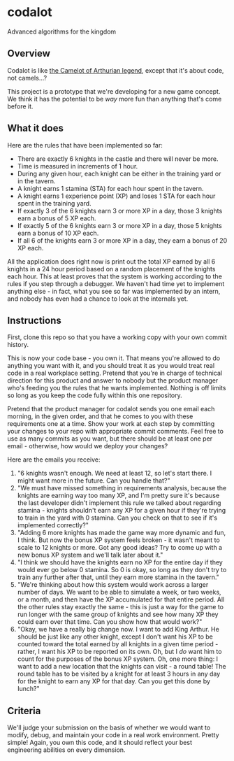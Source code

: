 codalot
=======

Advanced algorithms for the kingdom

## Overview

Codalot is like [the Camelot of Arthurian legend](http://en.wikipedia.org/wiki/Camelot), except that it's about code, not camels...?

This project is a prototype that we're developing for a new game concept.  We think it has the potential to be *way* more fun than anything that's come before it.

## What it does

Here are the rules that have been implemented so far:

- There are exactly 6 knights in the castle and there will never be more.
- Time is measured in increments of 1 hour.
- During any given hour, each knight can be either in the training yard or in the tavern.
- A knight earns 1 stamina (STA) for each hour spent in the tavern.
- A knight earns 1 experience point (XP) and loses 1 STA for each hour spent in the training yard.
- If exactly 3 of the 6 knights earn 3 or more XP in a day, those 3 knights earn a bonus of 5 XP each.
- If exactly 5 of the 6 knights earn 3 or more XP in a day, those 5 knights earn a bonus of 10 XP each.
- If all 6 of the knights earn 3 or more XP in a day, they earn a bonus of 20 XP each.

All the application does right now is print out the total XP earned by all 6 knights in a 24 hour period based on a random placement of the knights each hour.  This at least proves that the system is working according to the rules if you step through a debugger.  We haven't had time yet to implement anything else - in fact, what you see so far was implemented by an intern, and nobody has even had a chance to look at the internals yet.

## Instructions

First, clone this repo so that you have a working copy with your own commit history.

This is now your code base - you own it.  That means you're allowed to do anything you want with it, and you should treat it as you would treat real code in a real workplace setting.  Pretend that you're in charge of technical direction for this product and answer to nobody but the product manager who's feeding you the rules that he wants implemented.  Nothing is off limits so long as you keep the code fully within this one repository.

Pretend that the product manager for codalot sends you one email each morning, in the given order, and that he comes to you with these requirements one at a time.  Show your work at each step by committing your changes to your repo with appropriate commit comments.  Feel free to use as many commits as you want, but there should be at least one per email - otherwise, how would we deploy your changes?

Here are the emails you receive:

1. "6 knights wasn't enough.  We need at least 12, so let's start there.  I might want more in the future.  Can you handle that?"
2. "We must have missed something in requirements analysis, because the knights are earning way too many XP, and I'm pretty sure it's because the last developer didn't implement this rule we talked about regarding stamina - knights shouldn't earn any XP for a given hour if they're trying to train in the yard with 0 stamina.  Can you check on that to see if it's implemented correctly?"
3. "Adding 6 more knights has made the game way more dynamic and fun, I think.  But now the bonus XP system feels broken - it wasn't meant to scale to 12 knights or more.  Got any good ideas?  Try to come up with a new bonus XP system and we'll talk later about it."
4. "I think we should have the knights earn no XP for the entire day if they would ever go below 0 stamina.  So 0 is okay, so long as they don't try to train any further after that, until they earn more stamina in the tavern."
5. "We're thinking about how this system would work across a larger number of days.  We want to be able to simulate a week, or two weeks, or a month, and then have the XP accumulated for that entire period.  All the other rules stay exactly the same - this is just a way for the game to run longer with the same group of knights and see how many XP they could earn over that time.  Can you show how that would work?"
6. "Okay, we have a really big change now.  I want to add King Arthur.  He should be just like any other knight, except I don't want his XP to be counted toward the total earned by all knights in a given time period - rather, I want his XP to be reported on its own.  Oh, but I *do* want him to count for the purposes of the bonus XP system.  Oh, one more thing: I want to add a new location that the knights can visit - a round table!  The round table has to be visited by a knight for at least 3 hours in any day for the knight to earn any XP for that day.  Can you get this done by lunch?"

## Criteria

We'll judge your submission on the basis of whether we would want to modify, debug, and maintain your code in a real work environment.  Pretty simple!  Again, you own this code, and it should reflect your best engineering abilities on every dimension.
